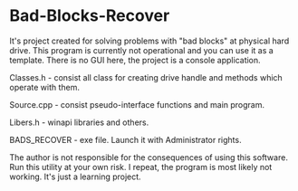# Bad-Blocks-Recover

It's project created for solving problems with "bad blocks" at physical hard drive. 
This program is currently not operational and you can use it as a template. There is no GUI here, the project is a console application.

Classes.h - consist all class for creating drive handle and methods which operate with them.

Source.cpp - consist pseudo-interface functions and main program.

Libers.h - winapi libraries and others.

BADS_RECOVER - exe file. Launch it with Administrator rights.

The author is not responsible for the consequences of using this software. Run this utility at your own risk.
I repeat, the program is most likely not working. It's just a learning project.

